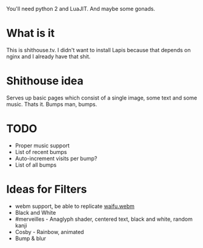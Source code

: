 You'll need python 2 and LuaJIT. And maybe some gonads.

# What is it

This is shithouse.tv. I didn't want to install Lapis because that depends on
nginx and I already have that shit.

# Shithouse idea

Serves up basic pages which consist of a single image, some text and some music.
Thats it. Bumps man, bumps.

# TODO

* Proper music support
* List of recent bumps
* Auto-increment visits per bump?
* List of all bumps

# Ideas for Filters

* webm support, be able to replicate [waifu.webm](http://dequis.org/ayano/)
* Black and White
* #merveilles - Anaglyph shader, centered text, black and white, random kanji
* Cosby - Rainbow, animated
* Bump & blur
